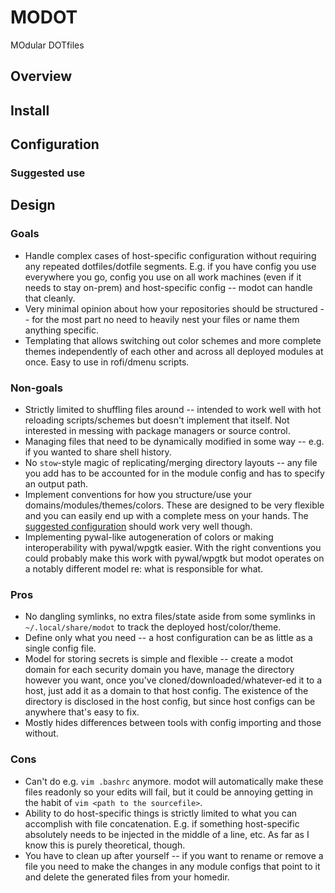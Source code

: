 # MODOT
MOdular DOTfiles

## Overview

## Install

## Configuration

### Suggested use

## Design

### Goals
* Handle complex cases of host-specific configuration without requiring any repeated dotfiles/dotfile segments. E.g. if you have config you use everywhere you go, config you use on all work machines (even if it needs to stay on-prem) and host-specific config -- modot can handle that cleanly.
* Very minimal opinion about how your repositories should be structured -- for the most part no need to heavily nest your files or name them anything specific.
* Templating that allows switching out color schemes and more complete themes independently of each other and across all deployed modules at once. Easy to use in rofi/dmenu scripts.

### Non-goals
* Strictly limited to shuffling files around -- intended to work well with hot reloading scripts/schemes but doesn't implement that itself. Not interested in messing with package managers or source control.
* Managing files that need to be dynamically modified in some way -- e.g. if you wanted to share shell history.
* No `stow`-style magic of replicating/merging directory layouts -- any file you add has to be accounted for in the module config and has to specify an output path.
* Implement conventions for how you structure/use your domains/modules/themes/colors. These are designed to be very flexible and you can easily end up with a complete mess on your hands. The [suggested configuration](#Suggested-use) should work very well though.
* Implementing pywal-like autogeneration of colors or making interoperability with pywal/wpgtk easier. With the right conventions you could probably make this work with pywal/wpgtk but modot operates on a notably different model re: what is responsible for what.

### Pros
* No dangling symlinks, no extra files/state aside from some symlinks in `~/.local/share/modot` to track the deployed host/color/theme.
* Define only what you need -- a host configuration can be as little as a single config file.
* Model for storing secrets is simple and flexible -- create a modot domain for each security domain you have, manage the directory however you want, once you've cloned/downloaded/whatever-ed it to a host, just add it as a domain to that host config. The existence of the directory is disclosed in the host config, but since host configs can be anywhere that's easy to fix.
* Mostly hides differences between tools with config importing and those without.

### Cons
* Can't do e.g. `vim .bashrc` anymore. modot will automatically make these files readonly so your edits will fail, but it could be annoying getting in the habit of `vim <path to the sourcefile>`.
* Ability to do host-specific things is strictly limited to what you can accomplish with file concatenation. E.g. if something host-specific absolutely needs to be injected in the middle of a line, etc. As far as I know this is purely theoretical, though.
* You have to clean up after yourself -- if you want to rename or remove a file you need to make the changes in any module configs that point to it and delete the generated files from your homedir.
